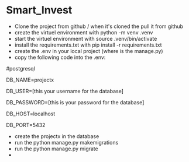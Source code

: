# Smart_Invest

- Clone the project from github / when it's cloned the pull it from github
- create the virtuel environment with python -m venv .venv
- start the virtuel environment with source .venv/bin/activate
- install the requirements.txt with pip install -r requirements.txt
- create the .env in your local project (where is the manage.py)
- copy the following code into the .env:

#postgresql

DB_NAME=projectx

DB_USER=[this your username for the database]

DB_PASSWORD=[this is your password for the database]

DB_HOST=localhost

DB_PORT=5432

* create the projectx in the database
* run the python manage.py makemigrations
* run the python manage.py migrate
*
